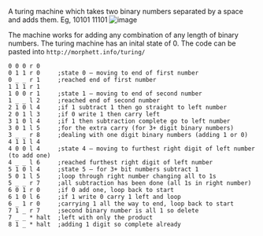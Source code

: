 A turing machine which takes two binary numbers separated by a space and adds them.
Eg, 10101 11101 
![image](https://user-images.githubusercontent.com/87831546/144908397-dff8e3f4-1d01-4462-811e-0d833c7aaa49.png)

The machine works for adding any combination of any length of binary numbers. The turing machine has an inital state of 0. The code can be pasted into `http://morphett.info/turing/` 

```
0 0 0 r 0
0 1 1 r 0     ;state 0 – moving to end of first number
0 _ _ r 1     ;reached end of first number
1 1 1 r 1
1 0 0 r 1     ;state 1 – moving to end of second number
1 _ _ l 2     ;reached end of second number
2 1 0 l 4     ;if 1 subtract 1 then go straight to left number
2 0 1 l 3     ;if 0 write 1 then carry left
3 1 0 l 4     ;if 1 then subtraction complete go to left number
3 0 1 l 5     ;for the extra carry (for 3+ digit binary numbers)
3 _ _ r 8     ;dealing with one digit binary numbers (adding 1 or 0)
4 1 1 l 4
4 0 0 l 4     ;state 4 – moving to furthest right digit of left number (to add one)
4 _ _ l 6     ;reached furthest right digit of left number
5 1 0 l 4     ;state 5 – for 3+ bit numbers subtract 1
5 0 1 l 5     ;loop through right number changing all to 1s
5 _ _ r 7     ;all subtraction has been done (all 1s in right number)
6 0 1 r 0     ;if 0 add one, loop back to start
6 1 0 l 6     ;if 1 write 0 carry 1 left and loop
6 _ 1 r 0     ;carrying 1 all the way to end, loop back to start
7 1 _ r 7     ;second binary number is all 1 so delete
7 _ _ * halt  ;left with only the product
8 1 _ * halt  ;adding 1 digit so complete already

```
